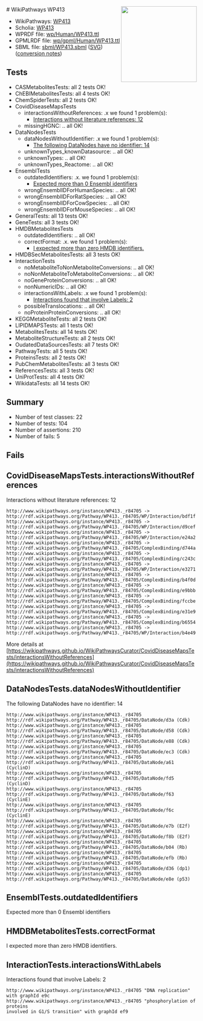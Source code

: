 <img style="float: right; width: 200px" src="../logo.png" />
# WikiPathways WP413

* WikiPathways: [WP413](https://identifiers.org/wikipathways:WP413)
* Scholia: [WP413](https://scholia.toolforge.org/wikipathways/WP413)
* WPRDF file: [wp/Human/WP413.ttl](../wp/Human/WP413.ttl)
* GPMLRDF file: [wp/gpml/Human/WP413.ttl](../wp/gpml/Human/WP413.ttl)
* SBML file: [sbml/WP413.sbml](../sbml/WP413.sbml) ([SVG](../sbml/WP413.svg)) ([conversion notes](../sbml/WP413.txt))

## Tests
* CASMetabolitesTests: all 2 tests OK!
* ChEBIMetabolitesTests: all 4 tests OK!
* ChemSpiderTests: all 2 tests OK!
* CovidDiseaseMapsTests
    * interactionsWithoutReferences: .x we found 1 problem(s):
        * [Interactions without literature references: 12](#9701cce3)
    * missingHGNC: .. all OK!
* DataNodesTests
    * dataNodesWithoutIdentifier: .x we found 1 problem(s):
        * [The following DataNodes have no identifier: 14](#8792c494)
    * unknownTypes_knownDatasource: .. all OK!
    * unknownTypes: .. all OK!
    * unknownTypes_Reactome: .. all OK!
* EnsemblTests
    * outdatedIdentifiers: .x. we found 1 problem(s):
        * [Expected more than 0 Ensembl identifiers](#f44398b7)
    * wrongEnsemblIDForHumanSpecies: .. all OK!
    * wrongEnsemblIDForRatSpecies: .. all OK!
    * wrongEnsemblIDForCowSpecies: .. all OK!
    * wrongEnsemblIDForMouseSpecies: .. all OK!
* GeneralTests: all 13 tests OK!
* GeneTests: all 3 tests OK!
* HMDBMetabolitesTests
    * outdatedIdentifiers: .. all OK!
    * correctFormat: .x. we found 1 problem(s):
        * [I expected more than zero HMDB identifiers.](#ad154c1e)
* HMDBSecMetabolitesTests: all 3 tests OK!
* InteractionTests
    * noMetaboliteToNonMetaboliteConversions: .. all OK!
    * noNonMetaboliteToMetaboliteConversions: .. all OK!
    * noGeneProteinConversions: .. all OK!
    * nonNumericIDs: .. all OK!
    * interactionsWithLabels: .x we found 1 problem(s):
        * [Interactions found that involve Labels: 2](#630d2679)
    * possibleTranslocations: .. all OK!
    * noProteinProteinConversions: .. all OK!
* KEGGMetaboliteTests: all 2 tests OK!
* LIPIDMAPSTests: all 1 tests OK!
* MetabolitesTests: all 14 tests OK!
* MetaboliteStructureTests: all 2 tests OK!
* OudatedDataSourcesTests: all 7 tests OK!
* PathwayTests: all 5 tests OK!
* ProteinsTests: all 2 tests OK!
* PubChemMetabolitesTests: all 3 tests OK!
* ReferencesTests: all 3 tests OK!
* UniProtTests: all 4 tests OK!
* WikidataTests: all 14 tests OK!


## Summary

* Number of test classes: 22
* Number of tests: 104
* Number of assertions: 210
* Number of fails: 5

## Fails

<a name="9701cce3" />

## CovidDiseaseMapsTests.interactionsWithoutReferences

Interactions without literature references: 12
```
http://www.wikipathways.org/instance/WP413._r84705 -> http://rdf.wikipathways.org/Pathway/WP413._r84705/WP/Interaction/bdf1f
http://www.wikipathways.org/instance/WP413._r84705 -> http://rdf.wikipathways.org/Pathway/WP413._r84705/WP/Interaction/d9cef
http://www.wikipathways.org/instance/WP413._r84705 -> http://rdf.wikipathways.org/Pathway/WP413._r84705/WP/Interaction/e24a2
http://www.wikipathways.org/instance/WP413._r84705 -> http://rdf.wikipathways.org/Pathway/WP413._r84705/ComplexBinding/d744a
http://www.wikipathways.org/instance/WP413._r84705 -> http://rdf.wikipathways.org/Pathway/WP413._r84705/ComplexBinding/c243c
http://www.wikipathways.org/instance/WP413._r84705 -> http://rdf.wikipathways.org/Pathway/WP413._r84705/WP/Interaction/e3271
http://www.wikipathways.org/instance/WP413._r84705 -> http://rdf.wikipathways.org/Pathway/WP413._r84705/ComplexBinding/b4f0d
http://www.wikipathways.org/instance/WP413._r84705 -> http://rdf.wikipathways.org/Pathway/WP413._r84705/ComplexBinding/e9bbb
http://www.wikipathways.org/instance/WP413._r84705 -> http://rdf.wikipathways.org/Pathway/WP413._r84705/ComplexBinding/fccbe
http://www.wikipathways.org/instance/WP413._r84705 -> http://rdf.wikipathways.org/Pathway/WP413._r84705/ComplexBinding/e31e9
http://www.wikipathways.org/instance/WP413._r84705 -> http://rdf.wikipathways.org/Pathway/WP413._r84705/ComplexBinding/b6554
http://www.wikipathways.org/instance/WP413._r84705 -> http://rdf.wikipathways.org/Pathway/WP413._r84705/WP/Interaction/b4e49
```

More details at [https://wikipathways.github.io/WikiPathwaysCurator/CovidDiseaseMapsTests/interactionsWithoutReferences](https://wikipathways.github.io/WikiPathwaysCurator/CovidDiseaseMapsTests/interactionsWithoutReferences)

<a name="8792c494" />

## DataNodesTests.dataNodesWithoutIdentifier

The following DataNodes have no identifier: 14
```
http://www.wikipathways.org/instance/WP413._r84705 http://rdf.wikipathways.org/Pathway/WP413._r84705/DataNode/d3a (Cdk)
http://www.wikipathways.org/instance/WP413._r84705 http://rdf.wikipathways.org/Pathway/WP413._r84705/DataNode/d58 (Cdk)
http://www.wikipathways.org/instance/WP413._r84705 http://rdf.wikipathways.org/Pathway/WP413._r84705/DataNode/e88 (Cdk)
http://www.wikipathways.org/instance/WP413._r84705 http://rdf.wikipathways.org/Pathway/WP413._r84705/DataNode/ec3 (Cdk)
http://www.wikipathways.org/instance/WP413._r84705 http://rdf.wikipathways.org/Pathway/WP413._r84705/DataNode/a61 (CyclinD)
http://www.wikipathways.org/instance/WP413._r84705 http://rdf.wikipathways.org/Pathway/WP413._r84705/DataNode/fd5 (CyclinD)
http://www.wikipathways.org/instance/WP413._r84705 http://rdf.wikipathways.org/Pathway/WP413._r84705/DataNode/f63 (CyclinE)
http://www.wikipathways.org/instance/WP413._r84705 http://rdf.wikipathways.org/Pathway/WP413._r84705/DataNode/f6c (CyclinE)
http://www.wikipathways.org/instance/WP413._r84705 http://rdf.wikipathways.org/Pathway/WP413._r84705/DataNode/e7b (E2f)
http://www.wikipathways.org/instance/WP413._r84705 http://rdf.wikipathways.org/Pathway/WP413._r84705/DataNode/f8b (E2f)
http://www.wikipathways.org/instance/WP413._r84705 http://rdf.wikipathways.org/Pathway/WP413._r84705/DataNode/b04 (Rb)
http://www.wikipathways.org/instance/WP413._r84705 http://rdf.wikipathways.org/Pathway/WP413._r84705/DataNode/efb (Rb)
http://www.wikipathways.org/instance/WP413._r84705 http://rdf.wikipathways.org/Pathway/WP413._r84705/DataNode/d36 (dp1)
http://www.wikipathways.org/instance/WP413._r84705 http://rdf.wikipathways.org/Pathway/WP413._r84705/DataNode/e8e (p53)
```

<a name="f44398b7" />

## EnsemblTests.outdatedIdentifiers

Expected more than 0 Ensembl identifiers
<a name="ad154c1e" />

## HMDBMetabolitesTests.correctFormat

I expected more than zero HMDB identifiers.
<a name="630d2679" />

## InteractionTests.interactionsWithLabels

Interactions found that involve Labels: 2
```
http://www.wikipathways.org/instance/WP413._r84705 "DNA replication" with graphId e9c
http://www.wikipathways.org/instance/WP413._r84705 "phosphorylation of proteins
involved in G1/S transition" with graphId ef9
```

